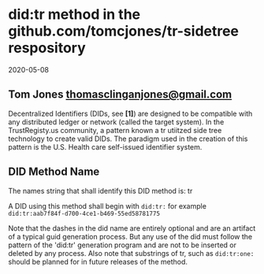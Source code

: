 # did:tr method in the github.com/tomcjones/tr-sidetree respository

2020-05-08

## Tom Jones  <thomasclinganjones@gmail.com>

Decentralized Identifiers (DIDs, see **[1]**) are designed to be compatible with any distributed ledger or network (called the target system).  In the TrustRegisty.us community, a pattern known a tr utiitzed side tree technology to create valid DIDs. The paradigm used in the creation of this pattern is the U.S. Health care self-issued identifier system.

## DID Method Name

The names string that shall identify this DID method is: tr

A DID using this method shall begin with `did:tr:`  for example `did:tr:aab7f84f-d700-4ce1-b469-55ed58781775`

Note that the dashes in the did name are entirely optional and are an artifact of a typical guid generation process. But any use of the did must follow the pattern of the 'did:tr' generation program and are not to be inserted or deleted by any process. Also note that substrings of tr, such as `did:tr:one:` should be planned for in future releases of the method.

